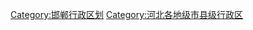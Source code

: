




















[Category:邯郸行政区划](https://zh.wikipedia.org/wiki/Category:邯郸行政区划 "wikilink") [Category:河北各地级市县级行政区](https://zh.wikipedia.org/wiki/Category:河北各地级市县级行政区 "wikilink")